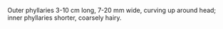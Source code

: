 Outer phyllaries 3-10 cm long, 7-20 mm wide, curving up around head; inner phyllaries shorter, coarsely hairy.
